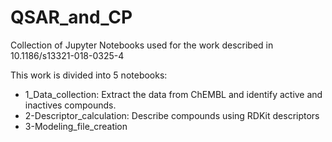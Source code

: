 # QSAR_and_CP
Collection of Jupyter Notebooks used for the work described in 10.1186/s13321-018-0325-4

This work is divided into 5 notebooks:
- 1_Data_collection: Extract the data from ChEMBL and identify active and inactives compounds.
- 2-Descriptor_calculation: Describe compounds using RDKit descriptors
- 3-Modeling_file_creation
